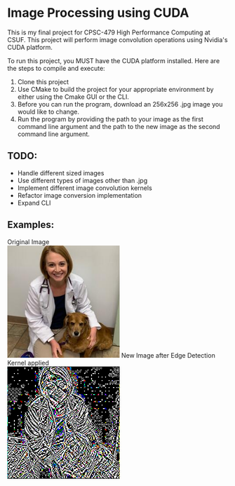 # Image Processing using CUDA

This is my final project for CPSC-479 High Performance Computing at CSUF. This project will perform image convolution operations using Nvidia's CUDA platform.

To run this project, you MUST have the CUDA platform installed. 
Here are the steps to compile and execute:
1. Clone this project
2. Use CMake to build the project for your appropriate environment by either using the Cmake GUI or the CLI.
3. Before you can run the program, download an 256x256 .jpg image you would like to change.
4. Run the program by providing the path to your image as the first command line argument and the path to the new image as the second command line argument.

## TODO:
* Handle different sized images
* Use different types of images other than .jpg
* Implement different image convolution kernels
* Refactor image conversion implementation
* Expand CLI


## Examples:
Original Image\
![Original Image](images/dogandperson.jpeg)
New Image after Edge Detection Kernel applied\
![New Image after Edge Detection Kernel applied](images/edge_detection.jpg)
